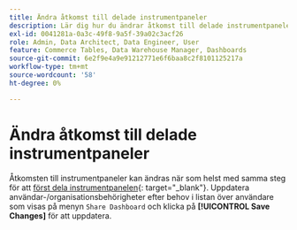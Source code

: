 ```yaml
---
title: Ändra åtkomst till delade instrumentpaneler
description: Lär dig hur du ändrar åtkomst till delade instrumentpaneler.
exl-id: 0041281a-0a3c-49f8-9a5f-39a02c3acf26
role: Admin, Data Architect, Data Engineer, User
feature: Commerce Tables, Data Warehouse Manager, Dashboards
source-git-commit: 6e2f9e4a9e91212771e6f6baa8c2f8101125217a
workflow-type: tm+mt
source-wordcount: '58'
ht-degree: 0%

---
```


# Ändra åtkomst till delade instrumentpaneler

Åtkomsten till instrumentpaneler kan ändras när som helst med samma steg för att [först dela instrumentpanelen](../../data-user/dashboards/share-dashboard-with-users.md){: target=&quot;_blank&quot;}. Uppdatera användar-/organisationsbehörigheter efter behov i listan över användare som visas på menyn `Share Dashboard` och klicka på **[!UICONTROL Save Changes]** för att uppdatera.
